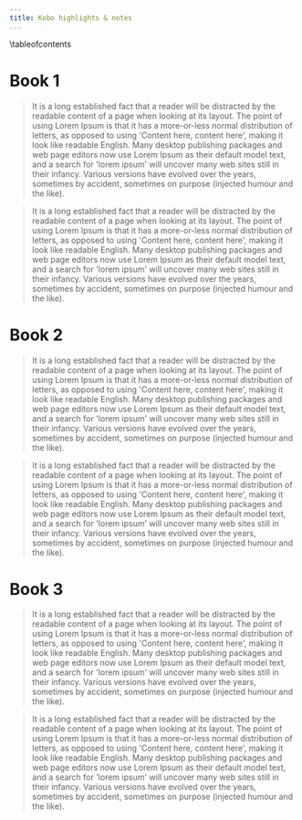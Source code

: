 ```yaml
---
title: Kobo highlights & notes
...
```


\tableofcontents

# Book 1

> It is a long established fact that a reader will be distracted by the readable
> content of a page when looking at its layout. The point of using Lorem Ipsum is
> that it has a more-or-less normal distribution of letters, as opposed to using
> 'Content here, content here', making it look like readable English. Many desktop
> publishing packages and web page editors now use Lorem Ipsum as their default
> model text, and a search for 'lorem ipsum' will uncover many web sites still in
> their infancy. Various versions have evolved over the years, sometimes by
> accident, sometimes on purpose (injected humour and the like).

> It is a long established fact that a reader will be distracted by the readable
> content of a page when looking at its layout. The point of using Lorem Ipsum is
> that it has a more-or-less normal distribution of letters, as opposed to using
> 'Content here, content here', making it look like readable English. Many desktop
> publishing packages and web page editors now use Lorem Ipsum as their default
> model text, and a search for 'lorem ipsum' will uncover many web sites still in
> their infancy. Various versions have evolved over the years, sometimes by
> accident, sometimes on purpose (injected humour and the like).

# Book 2

> It is a long established fact that a reader will be distracted by the readable
> content of a page when looking at its layout. The point of using Lorem Ipsum is
> that it has a more-or-less normal distribution of letters, as opposed to using
> 'Content here, content here', making it look like readable English. Many desktop
> publishing packages and web page editors now use Lorem Ipsum as their default
> model text, and a search for 'lorem ipsum' will uncover many web sites still in
> their infancy. Various versions have evolved over the years, sometimes by
> accident, sometimes on purpose (injected humour and the like).

> It is a long established fact that a reader will be distracted by the readable
> content of a page when looking at its layout. The point of using Lorem Ipsum is
> that it has a more-or-less normal distribution of letters, as opposed to using
> 'Content here, content here', making it look like readable English. Many desktop
> publishing packages and web page editors now use Lorem Ipsum as their default
> model text, and a search for 'lorem ipsum' will uncover many web sites still in
> their infancy. Various versions have evolved over the years, sometimes by
> accident, sometimes on purpose (injected humour and the like).

# Book 3

> It is a long established fact that a reader will be distracted by the readable
> content of a page when looking at its layout. The point of using Lorem Ipsum is
> that it has a more-or-less normal distribution of letters, as opposed to using
> 'Content here, content here', making it look like readable English. Many desktop
> publishing packages and web page editors now use Lorem Ipsum as their default
> model text, and a search for 'lorem ipsum' will uncover many web sites still in
> their infancy. Various versions have evolved over the years, sometimes by
> accident, sometimes on purpose (injected humour and the like).

> It is a long established fact that a reader will be distracted by the readable
> content of a page when looking at its layout. The point of using Lorem Ipsum is
> that it has a more-or-less normal distribution of letters, as opposed to using
> 'Content here, content here', making it look like readable English. Many desktop
> publishing packages and web page editors now use Lorem Ipsum as their default
> model text, and a search for 'lorem ipsum' will uncover many web sites still in
> their infancy. Various versions have evolved over the years, sometimes by
> accident, sometimes on purpose (injected humour and the like).
